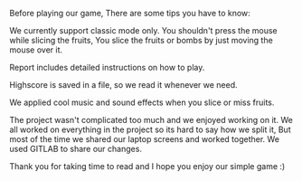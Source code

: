 Before playing our game, There are some tips you have to know:

We currently support classic mode only.
You shouldn't press the mouse while slicing the fruits,
You slice the fruits or bombs by just moving the mouse over it.

Report includes detailed instructions on how to play.

Highscore is saved in a file, so we read it whenever we need.

We applied cool music and sound effects when you slice or miss fruits.

The project wasn't complicated too much and we enjoyed working on it.
We all worked on everything in the project so its hard to say how we split it,
But most of the time we shared our laptop screens and worked together.
We used GITLAB to share our changes.

Thank you for taking time to read and I hope you enjoy our simple game :)